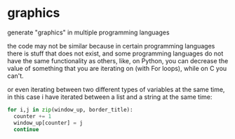 # graphics
generate "graphics" in multiple programming languages


the code may not be similar because in certain programming languages there is stuff that does not exist, and some programming languages do not have the same functionality as others, like, on Python, you can decrease the value of something that you are iterating on (with For loops), while on C you can't.

or even iterating between two different types of variables at the same time, in this case i have iterated between a list and a string at the same time:
```py
for i,j in zip(window_up, border_title):
  counter += 1
  window_up[counter] = j
  continue
```
